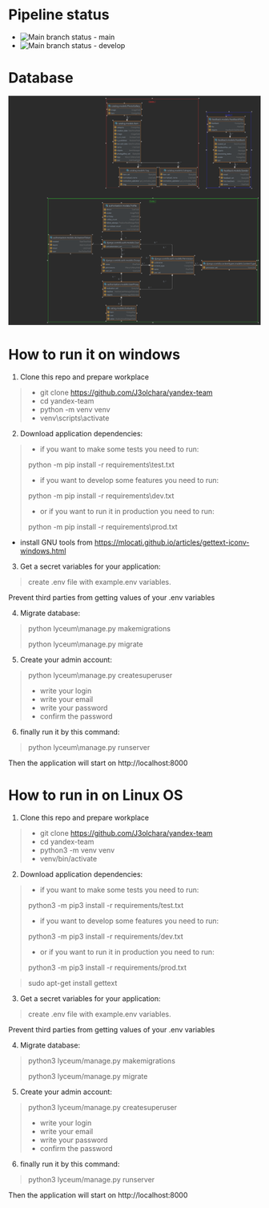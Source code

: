 # Pipeline status
- ![Main branch status](https://github.com/J3olchara/yandex-team/actions/workflows/python-package.yml/badge.svg?branch=main) - main
- ![Main branch status](https://github.com/J3olchara/yandex-team/actions/workflows/python-package.yml/badge.svg?branch=develop) - develop


# Database

![image description](information/db_diagram.png)

# How to run it on windows
1. Clone this repo and prepare workplace
> - git clone https://github.com/J3olchara/yandex-team
> - cd yandex-team
> - python -m venv venv
> - venv\scripts\activate

2. Download application dependencies:
> - if you want to make some tests you need to run:
>
> python -m pip install -r requirements\test.txt
> - if you want to develop some features you need to run:
> 
> python -m pip install -r requirements\dev.txt
>
> - or if you want to run it in production you need to run:
>
> python -m pip install -r requirements\prod.txt

 - install GNU tools from https://mlocati.github.io/articles/gettext-iconv-windows.html

3. Get a secret variables for your application:
  > create .env file with example.env variables. 

Prevent third parties from getting values of your .env variables

4. Migrate database:
  > python lyceum\manage.py makemigrations
  > 
  > python lyceum\manage.py migrate

5. Create your admin account:
  > python lyceum\manage.py createsuperuser
> - write your login
> - write your email
> - write your password
> - confirm the password

6. finally run it by this command:
> python lyceum\manage.py runserver

Then the application will start on http://localhost:8000


# How to run in on Linux OS

1. Clone this repo and prepare workplace
  > - git clone https://github.com/J3olchara/yandex-team
  > - cd yandex-team
  > - python3 -m venv venv
  > - venv/bin/activate

2. Download application dependencies:
  > - if you want to make some tests you need to run:
  >
  > python3 -m pip3 install -r requirements/test.txt
  > - if you want to develop some features you need to run:
  > 
  > python3 -m pip3 install -r requirements/dev.txt
  >
  > - or if you want to run it in production you need to run:
  >
  > python3 -m pip3 install -r requirements/prod.txt

> sudo apt-get install gettext

3. Get a secret variables for your application:
  > create .env file with example.env variables. 

Prevent third parties from getting values of your .env variables

4. Migrate database:
  > python3 lyceum/manage.py makemigrations
  > 
  > python3 lyceum/manage.py migrate

5. Create your admin account:
  > python3 lyceum/manage.py createsuperuser
> - write your login
> - write your email
> - write your password
> - confirm the password

6. finally run it by this command:
> python3 lyceum/manage.py runserver

Then the application will start on http://localhost:8000
